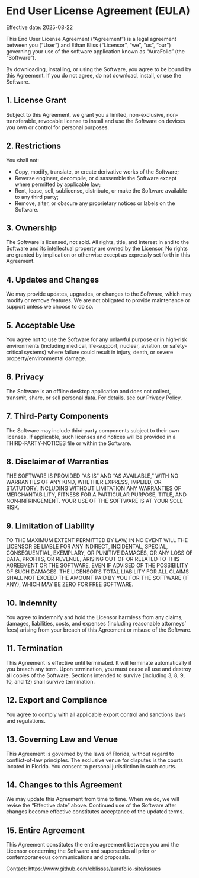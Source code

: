 # End User License Agreement (EULA)
Effective date: 2025-08-22

This End User License Agreement (“Agreement”) is a legal agreement between you (“User”) and Ethan Bliss (“Licensor”, “we”, “us”, “our”) governing your use of the software application known as “AuraFolio” (the “Software”).

By downloading, installing, or using the Software, you agree to be bound by this Agreement. If you do not agree, do not download, install, or use the Software.

## 1. License Grant
Subject to this Agreement, we grant you a limited, non-exclusive, non-transferable, revocable license to install and use the Software on devices you own or control for personal purposes.

## 2. Restrictions
You shall not:
- Copy, modify, translate, or create derivative works of the Software;
- Reverse engineer, decompile, or disassemble the Software except where permitted by applicable law;
- Rent, lease, sell, sublicense, distribute, or make the Software available to any third party;
- Remove, alter, or obscure any proprietary notices or labels on the Software.

## 3. Ownership
The Software is licensed, not sold. All rights, title, and interest in and to the Software and its intellectual property are owned by the Licensor. No rights are granted by implication or otherwise except as expressly set forth in this Agreement.

## 4. Updates and Changes
We may provide updates, upgrades, or changes to the Software, which may modify or remove features. We are not obligated to provide maintenance or support unless we choose to do so.

## 5. Acceptable Use
You agree not to use the Software for any unlawful purpose or in high‑risk environments (including medical, life-support, nuclear, aviation, or safety-critical systems) where failure could result in injury, death, or severe property/environmental damage.

## 6. Privacy
The Software is an offline desktop application and does not collect, transmit, share, or sell personal data. For details, see our Privacy Policy.

## 7. Third‑Party Components
The Software may include third‑party components subject to their own licenses. If applicable, such licenses and notices will be provided in a THIRD-PARTY-NOTICES file or within the Software.

## 8. Disclaimer of Warranties
THE SOFTWARE IS PROVIDED “AS IS” AND “AS AVAILABLE,” WITH NO WARRANTIES OF ANY KIND, WHETHER EXPRESS, IMPLIED, OR STATUTORY, INCLUDING WITHOUT LIMITATION ANY WARRANTIES OF MERCHANTABILITY, FITNESS FOR A PARTICULAR PURPOSE, TITLE, AND NON‑INFRINGEMENT. YOUR USE OF THE SOFTWARE IS AT YOUR SOLE RISK.

## 9. Limitation of Liability
TO THE MAXIMUM EXTENT PERMITTED BY LAW, IN NO EVENT WILL THE LICENSOR BE LIABLE FOR ANY INDIRECT, INCIDENTAL, SPECIAL, CONSEQUENTIAL, EXEMPLARY, OR PUNITIVE DAMAGES, OR ANY LOSS OF DATA, PROFITS, OR REVENUE, ARISING OUT OF OR RELATED TO THIS AGREEMENT OR THE SOFTWARE, EVEN IF ADVISED OF THE POSSIBILITY OF SUCH DAMAGES. THE LICENSOR’S TOTAL LIABILITY FOR ALL CLAIMS SHALL NOT EXCEED THE AMOUNT PAID BY YOU FOR THE SOFTWARE (IF ANY), WHICH MAY BE ZERO FOR FREE SOFTWARE.

## 10. Indemnity
You agree to indemnify and hold the Licensor harmless from any claims, damages, liabilities, costs, and expenses (including reasonable attorneys’ fees) arising from your breach of this Agreement or misuse of the Software.

## 11. Termination
This Agreement is effective until terminated. It will terminate automatically if you breach any term. Upon termination, you must cease all use and destroy all copies of the Software. Sections intended to survive (including 3, 8, 9, 10, and 12) shall survive termination.

## 12. Export and Compliance
You agree to comply with all applicable export control and sanctions laws and regulations.

## 13. Governing Law and Venue
This Agreement is governed by the laws of Florida, without regard to conflict-of-law principles. The exclusive venue for disputes is the courts located in Florida. You consent to personal jurisdiction in such courts.

## 14. Changes to this Agreement
We may update this Agreement from time to time. When we do, we will revise the “Effective date” above. Continued use of the Software after changes become effective constitutes acceptance of the updated terms.

## 15. Entire Agreement
This Agreement constitutes the entire agreement between you and the Licensor concerning the Software and supersedes all prior or contemporaneous communications and proposals.

Contact: https://www.github.com/eblissss/aurafolio-site/issues
